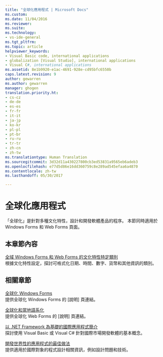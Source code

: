 ```yaml
---
title: "全球化應用程式 | Microsoft Docs"
ms.custom: 
ms.date: 11/04/2016
ms.reviewer: 
ms.suite: 
ms.technology:
- vs-ide-general
ms.tgt_pltfrm: 
ms.topic: article
helpviewer_keywords:
- Visual Basic code, international applications
- globalization [Visual Studio], international applications
- Visual C#, international applications
ms.assetid: 8e1b9920-e1ac-4691-928e-cd95bfc6550b
caps.latest.revision: 9
author: gewarren
ms.author: gewarren
manager: ghogen
translation.priority.ht:
- cs-cz
- de-de
- es-es
- fr-fr
- it-it
- ja-jp
- ko-kr
- pl-pl
- pt-br
- ru-ru
- tr-tr
- zh-cn
- zh-tw
ms.translationtype: Human Translation
ms.sourcegitcommit: 3d32d11a430227800cb3ed53831a9565eb6adeb3
ms.openlocfilehash: e77d5d86e16dd360759c8e289ad545efaa6a4870
ms.contentlocale: zh-tw
ms.lasthandoff: 05/30/2017

---
```

# <a name="globalizing-applications"></a>全球化應用程式
「全球化」是針對多種文化特性，設計和開發軟體產品的程序。 本節同時適用於 Windows Forms 和 Web Forms 頁面。  
  
## <a name="in-this-section"></a>本章節內容  
 [全域 Windows Forms 和 Web Forms 的文化特性特定類別](../ide/culture-specific-classes-for-global-windows-forms-and-web-forms.md)  
 根據文化特性設定，探討可格式化日期、時間、數字、貨幣和其他資訊的類別。  
  
## <a name="related-sections"></a>相關章節  
 [全球化 Windows Forms](/dotnet/framework/winforms/advanced/globalizing-windows-forms)  
 提供全球化 Windows Forms 的 [說明] 頁連結。  
  
 [全球化和當地語系化](http://msdn.microsoft.com/Library/8ef3838e-9d05-4236-9dd0-ceecff9df80d)  
 提供全球化 Web Forms 的 [說明] 頁連結。  
  
 [以 .NET Framework 為基礎的國際應用程式簡介](../ide/introduction-to-international-applications-based-on-the-dotnet-framework.md)  
 探討使用 Visual Basic 或 Visual C# 針對國際市場開發軟體的基本概念。  
  
 [開發世界性的應用程式的最佳做法](http://msdn.microsoft.com/Library/f08169c7-aad8-4ec3-9a21-9ebd3b89986c)  
 提供適用於國際對象的程式設計相關資訊，例如設計問題和技術。
